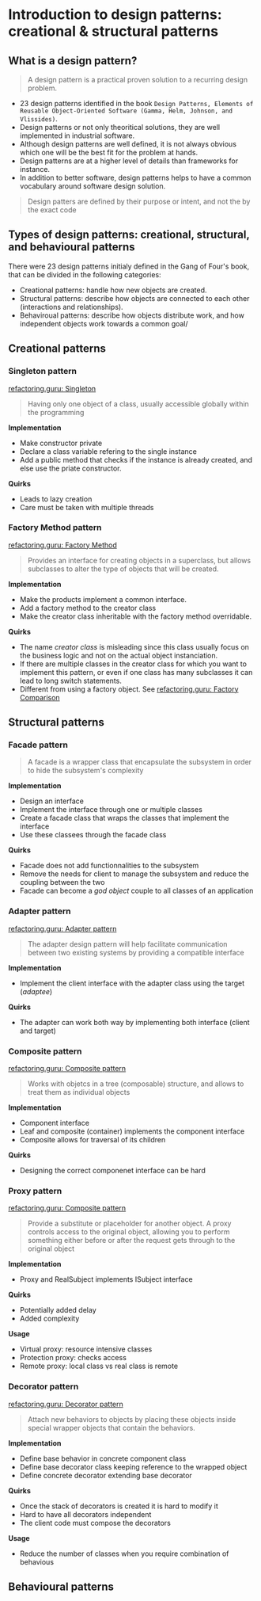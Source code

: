 # Introduction to design patterns: creational & structural patterns

## What is a design pattern?

> A design pattern is a practical proven solution to a recurring design problem.

* 23 design patterns identified in the book `Design Patterns, Elements of Reusable Object-Oriented Software (Gamma, Helm, Johnson, and Vlissides)`.
* Design patterns or not only theoritical solutions, they are well implemented in industrial software.
* Although design patterns are well defined, it is not always obvious which one will be the best fit for the problem at hands.
* Design patterns are at a higher level of details than frameworks for instance.
* In addition to better software, design patterns helps to have a common vocabulary around software design solution.

> Design patters are defined by their purpose or intent, and not the by the exact code

## Types of design patterns: creational, structural, and behavioural patterns

There were 23 design patterns initialy defined in the Gang of Four's book, that can be divided in the following categories:

* Creational patterns: handle how new objects are created.
* Structural patterns: describe how objects are connected to each other (interactions and relationships).
* Behaviroual patterns: describe how objects distribute work, and how independent objects work towards a common goal/

## Creational patterns

### Singleton pattern
[refactoring.guru: Singleton](https://refactoring.guru/design-patterns/singleton)
> Having only one object of a class, usually accessible globally within the programming

**Implementation**

* Make constructor private
* Declare a class variable refering to the single instance
* Add a public method that checks if the instance is already created, and else use the priate constructor.


**Quirks**

* Leads to lazy creation
* Care must be taken with multiple threads


### Factory Method pattern

[refactoring.guru: Factory Method](https://refactoring.guru/design-patterns/factory-method)

> Provides an interface for creating objects in a superclass, but allows subclasses to alter the type of objects that will be created.

**Implementation**

* Make the products implement a common interface.
* Add a factory method to the creator class
* Make the creator class inheritable with the factory method overridable.

**Quirks**

* The name *creator class* is misleading since this class usually focus on the business logic and not on the actual object instanciation.
* If there are multiple classes in the creator class for which you want to implement this pattern, or even if one class has many subclasses it can lead to long switch statements.
* Different from using a factory object. See [refactoring.guru: Factory Comparison](https://refactoring.guru/design-patterns/factory-comparison)

## Structural patterns

### Facade pattern

> A facade is a wrapper class that encapsulate the subsystem in order to hide the subsystem's complexity

**Implementation**

* Design an interface
* Implement the interface through one or multiple classes
* Create a facade class that wraps the classes that implement the interface
* Use these classees through the facade class

**Quirks**

* Facade does not add functionnalities to the subsystem
* Remove the needs for client to manage the subsystem and reduce the coupling between the two
* Facade can become a *god object* couple to all classes of an application


### Adapter pattern

[refactoring.guru: Adapter pattern](https://refactoring.guru/design-patterns/adapter)

> The adapter design pattern will help facilitate communication between two existing systems by providing a compatible interface

**Implementation**

* Implement the client interface with the adapter class using the target (*adaptee*)


**Quirks**

* The adapter can work both way by implementing both interface (client and target)

### Composite pattern

[refactoring.guru: Composite pattern](https://refactoring.guru/design-patterns/composite)


> Works with objetcs in a tree (composable) structure, and allows to treat them as individual objects

**Implementation**

* Component interface
* Leaf and composite (container) implements the component interface
* Composite allows for traversal of its children


**Quirks**

* Designing the correct componenet interface can be hard


### Proxy pattern

[refactoring.guru: Composite pattern](https://refactoring.guru/design-patterns/proxy)

> Provide a substitute or placeholder for another object. A proxy controls access to the original object, allowing you to perform something either before or after the request gets through to the original object

**Implementation**

* Proxy and RealSubject implements ISubject interface


**Quirks**

* Potentially added delay
* Added complexity


**Usage**

* Virtual proxy: resource intensive classes
* Protection proxy: checks access
* Remote proxy: local class vs real class is remote


### Decorator pattern

[refactoring.guru: Decorator pattern](https://refactoring.guru/design-patterns/decorator)

> Attach new behaviors to objects by placing these objects inside special wrapper objects that contain the behaviors.


**Implementation**

* Define base behavior in concrete component class
* Define base decorator class keeping reference to the wrapped object
* Define concrete decorator extending base decorator


**Quirks**

* Once the stack of decorators is created it is hard to modify it
* Hard to have all decorators independent
* The client code must compose the decorators


**Usage**

* Reduce the number of classes when you require combination of behavious


## Behavioural patterns

